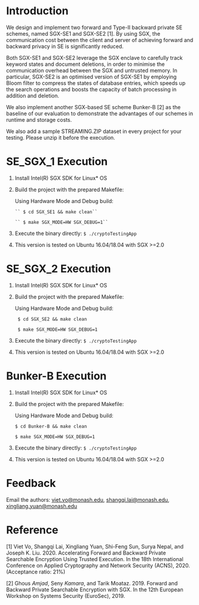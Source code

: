 # Introduction

We design and implement two forward and Type-II backward private SE schemes, named SGX-SE1 and SGX-SE2 [1]. By using SGX, the  communication cost between the client and server of achieving forward and backward privacy in SE is significantly reduced. 

Both SGX-SE1 and SGX-SE2 leverage the SGX enclave to carefully track keyword states and document deletions, in order to minimise the communication overhead between the SGX and untrusted memory. In particular, SGX-SE2 is an optimised version of SGX-SE1 by employing Bloom filter to compress the states of database entries, which speeds up the search operations and  boosts the capacity of batch processing in addition and deletion. 

We also implement another SGX-based SE scheme Bunker-B [2] as the baseline of our evaluation to demonstrate the advantages of our schemes in runtime and storage costs.

We also add a sample STREAMING.ZIP dataset in every project for your testing.
Please unzip it before the execution.

# SE_SGX_1 Execution

1. Install Intel(R) SGX SDK for Linux* OS
2. Build the project with the prepared Makefile:

   Using Hardware Mode and Debug build:
   
       `` $ cd SGX_SE1 && make clean``
       
       `` $ make SGX_MODE=HW SGX_DEBUG=1``

3. Execute the binary directly:
  `
    $ ./cryptoTestingApp
  `

4. This version is tested on Ubuntu 16.04/18.04 with SGX >=2.0

# SE_SGX_2 Execution

1. Install Intel(R) SGX SDK for Linux* OS
2. Build the project with the prepared Makefile:

   Using Hardware Mode and Debug build:
   
      `` $ cd SGX_SE2 && make clean``
      
      `` $ make SGX_MODE=HW SGX_DEBUG=1``

3. Execute the binary directly:
  `
    $ ./cryptoTestingApp
  `

4. This version is tested on Ubuntu 16.04/18.04 with SGX >=2.0

# Bunker-B Execution

1. Install Intel(R) SGX SDK for Linux* OS

2. Build the project with the prepared Makefile:

   Using Hardware Mode and Debug build:
   
      ``$ cd Bunker-B && make clean``
      
      ``$ make SGX_MODE=HW SGX_DEBUG=1``

3. Execute the binary directly:
   `
     $ ./cryptoTestingApp
   `

4. This version is tested on Ubuntu 16.04/18.04 with SGX >=2.0


# Feedback
Email the authors: viet.vo@monash.edu, shangqi.lai@monash.edu, xingliang.yuan@monash.edu

# Reference
[1] Viet Vo, Shangqi Lai, Xingliang Yuan, Shi-Feng Sun, Surya Nepal, and Joseph K. Liu. 2020. Accelerating Forward and Backward Private Searchable Encryption Using Trusted Execution. In the 18th International Conference on Applied Cryptography and Network Security (ACNS), 2020. (Acceptance ratio: 21%)

[2] Ghous *Amjad*, Seny *Kamara*, and Tarik Moataz. 2019. Forward and Backward Private Searchable Encryption with SGX. In the 12th European Workshop on Systems Security (EuroSec), 2019.
